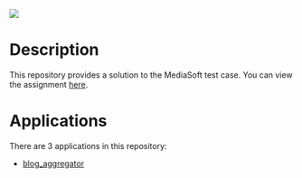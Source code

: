 <a href="https://codeclimate.com/github/TuPi4Ok/test_tasks/maintainability"><img src="https://api.codeclimate.com/v1/badges/a2cd67b3d2d4b317e506/maintainability" /></a>
# Description
This repository provides a solution to the MediaSoft test case. You can view the assignment [here](https://drive.google.com/file/d/1obl6-j36xkLszszRPnj0enWxPX-nzzuQ/view).
# Applications
There are 3 applications in this repository:
* [blog_aggregator](./blog_aggregator) 